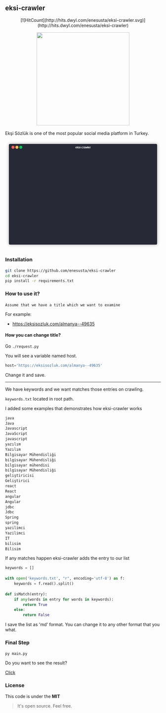 
## eksi-crawler

<div align="center">
    [![HitCount](http://hits.dwyl.com/enesusta/eksi-crawler.svg)](http://hits.dwyl.com/enesusta/eksi-crawler)

</div>

<p align="center">
<img src="https://camo.githubusercontent.com/821bd5dd17620c871e81b8760a97cdf50219f551/68747470733a2f2f656b7369736f7a6c756b2e636f6d2f636f6e74656e742f696d672f6e65772d64657369676e2f656b7369736f7a6c756b5f6c6f676f2e737667" width=300 height=300>
</p>

Ekşi Sözlük is one of the most popular social media platform in Turkey.

<p align="center">
    <img src="https://raw.githubusercontent.com/enesusta/assets-host-for-github-pages/assets/eksi-crawler/eksi-crawler.gif">
</p>

### Installation

```bash
git clone https://github.com/enesusta/eksi-crawler
cd eksi-crawler
pip install -r requirements.txt 
```


### How to use it?

`Assume that we have a title which we want to examine`

For example:

- https://eksisozluk.com/almanya--49635

#### How you can change title?

Go `./request.py`

You will see a variable named host.

```py
host='https://eksisozluk.com/almanya--49635'
```

Change it and save.

---

We have keywords and we want matches those entries on crawling.

`keywords.txt` located in root path.

I added some examples that demonstrates how eksi-crawler works



```txt
java
Java
Javascript
JavaScript
javascript
yazılım
Yazılım
Bilgisayar Mühendisliği
bilgisayar Mühendisliği
bilgisayar mühendisi
bilgisayar Mühendisliği
geliştiricisi
Geliştirici
react
React
angular
Angular
jdbc
Jdbc
Spring
spring
yazilimci
Yazilimci
IT
bilisim
Bilisim
```

If any matches happen eksi-crawler adds the entry to our list

```py
keywords = []

with open('keywords.txt', "r", encoding='utf-8') as f:
    keywords = f.read().split()

def isMatch(entry):
    if any(words in entry for words in keywords):
        return True
    else:
        return False
```

I save the list as 'md' format. You can change it to any other format that you what.

### Final Step

```py
py main.py
```

Do you want to see the result?

[Click](https://github.com/enesusta/eksi-crawler/blob/master/eksi.md)


### License

This code is under the **MIT**

> It's open source. Feel free.
